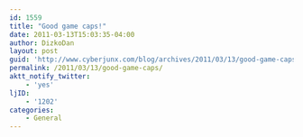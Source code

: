 ```yaml
---
id: 1559
title: "Good game caps!"
date: 2011-03-13T15:03:35-04:00
author: DizkoDan
layout: post
guid: 'http://www.cyberjunx.com/blog/archives/2011/03/13/good-game-caps/'
permalink: /2011/03/13/good-game-caps/
aktt_notify_twitter:
    - 'yes'
ljID:
    - '1202'
categories:
    - General
---
```


<div class="posterous_autopost"></div>